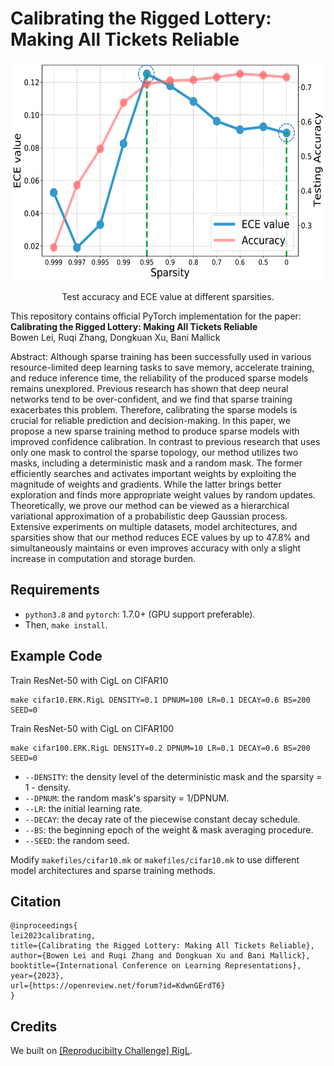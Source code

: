 # Calibrating the Rigged Lottery: Making All Tickets Reliable

<span class="img_container center" style="display: block;">
    <p align="center">
    <img alt="RigL main image" height=350 src="./img/fig.pdf" style="display:block; margin-left: auto; margin-right: auto;" title="caption" />
    <br />
    <span class="img_caption" style="display: block; text-align: center;">Test accuracy and ECE value at different sparsities.</span>
    </p>
</span>

This repository contains official PyTorch implementation for the paper:<br>
**Calibrating the Rigged Lottery: Making All Tickets Reliable**<br>
Bowen Lei, Ruqi Zhang, Dongkuan Xu, Bani Mallick

Abstract: Although sparse training has been successfully used in various resource-limited deep learning tasks to save memory, accelerate training, and reduce inference time, the reliability of the produced sparse models remains unexplored. Previous research has shown that deep neural networks tend to be over-confident, and we find that sparse training exacerbates this problem. Therefore, calibrating the sparse models is crucial for reliable prediction and decision-making. In this paper, we propose a new sparse training method to produce sparse models with improved confidence calibration. In contrast to previous research that uses only one mask to control the sparse topology, our method utilizes two masks, including a deterministic mask and a random mask. The former efficiently searches and activates important weights by exploiting the magnitude of weights and gradients. While the latter brings better exploration and finds more appropriate weight values by random updates. Theoretically, we prove our method can be viewed as a hierarchical variational approximation of a probabilistic deep Gaussian process. Extensive experiments on multiple datasets, model architectures, and sparsities show that our method reduces ECE values by up to 47.8% and simultaneously maintains or even improves accuracy with only a slight increase in computation and storage burden.

## Requirements

* `python3.8` and `pytorch`: 1.7.0+ (GPU support preferable).
* Then, `make install`. 

## Example Code

Train ResNet-50 with CigL on CIFAR10

```
make cifar10.ERK.RigL DENSITY=0.1 DPNUM=100 LR=0.1 DECAY=0.6 BS=200 SEED=0
```

Train ResNet-50 with CigL on CIFAR100

```
make cifar100.ERK.RigL DENSITY=0.2 DPNUM=10 LR=0.1 DECAY=0.6 BS=200 SEED=0
```

* `--DENSITY`: the density level of the deterministic mask and the sparsity = 1 - density.
* `--DPNUM`: the random mask's sparsity = 1/DPNUM.
* `--LR`: the initial learning rate.
* `--DECAY`: the decay rate of the piecewise constant decay schedule.
* `--BS`: the beginning epoch of the weight & mask averaging procedure.
* `--SEED`: the random seed.

Modify `makefiles/cifar10.mk` or `makefiles/cifar10.mk` to use different model architectures and sparse training methods.

## Citation

```
@inproceedings{
lei2023calibrating,
title={Calibrating the Rigged Lottery: Making All Tickets Reliable},
author={Bowen Lei and Ruqi Zhang and Dongkuan Xu and Bani Mallick},
booktitle={International Conference on Learning Representations},
year={2023},
url={https://openreview.net/forum?id=KdwnGErdT6}
}
```

## Credits

We built on [[Reproducibilty Challenge] RigL](https://github.com/varun19299/rigl-reproducibility).
